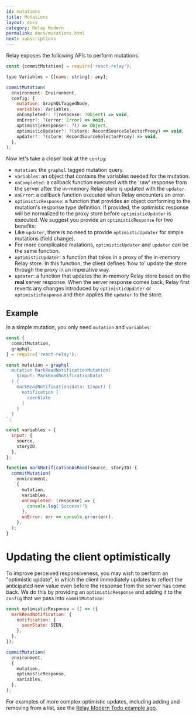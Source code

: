 ```yaml
---
id: mutations
title: Mutations
layout: docs
category: Relay Modern
permalink: docs/mutations.html
next: subscriptions
---
```


Relay exposes the following APIs to perform mutations.

```javascript
const {commitMutation} = require('react-relay');

type Variables = {[name: string]: any};

commitMutation(
  environment: Environment,
  config: {
    mutation: GraphQLTaggedNode,
    variables: Variables,
    onCompleted?: ?(response: ?Object) => void,
    onError?: ?(error: Error) => void,
    optimisticResponse?: ?() => Object,
    optimisticUpdater?: ?(store: RecordSourceSelectorProxy) => void,
    updater?: ?(store: RecordSourceSelectorProxy) => void,
  },
);
```

Now let's take a closer look at the `config`:

* `mutation`: the `graphql` tagged mutation query.
* `variables`: an object that contains the variables needed for the mutation.
* `onCompleted`: a callback function executed with the 'raw' response from the server after the in-memory Relay store is updated with the `updater`.
* `onError`: a callback function executed when Relay encounters an error.
* `optimisticResponse`: a function that provides an object conforming to the mutation's response type definition. If provided, the optimistic response will be normalized to the proxy store before `optimisticUpdater` is executed. We suggest you provide an `optimisticResponse` for two benefits:
 * Like `updater`, there is no need to provide `optimisticUpdater` for simple mutations (field change).
 * For more complicated mutations, `optimisticUpdater` and `updater` can be the same function.
* `optimisticUpdater`: a function that takes in a proxy of the in-memory Relay store. In this function, the client defines 'how to' update the store through the proxy in an imperative way.
* `updater`: a function that updates the in-memory Relay store based on the **real** server response. When the server response comes back, Relay first reverts any changes introduced by `optimisticUpdater` or `optimisticResponse` and then applies the `updater` to the store.

## Example

In a simple mutation, you only need `mutation` and `variables`:

```javascript
const {
  commitMutation,
  graphql,
} = require('react-relay');

const mutation = graphql`
  mutation MarkReadNotificationMutation(
    $input: MarkReadNotificationData!
  ) {
    markReadNotification(data: $input) {
      notification {
        seenState
      }
    }
  }
`;

const variables = {
  input: {
    source,
    storyID,
  },
};

function markNotificationAsRead(source, storyID) {
  commitMutation(
    environment,
    {
      mutation,
      variables,
      onCompleted: (response) => {
        console.log('Success!')
      },
      onError: err => console.error(err),
    },
  );
}
```

# Updating the client optimistically

To improve perceived responsiveness, you may wish to perform an "optimistic update", in which the client immediately updates to reflect the anticipated new value even before the response from the server has come back. We do this by providing an `optimisticResponse` and adding it to the `config` that we pass into `commitMutation`:

```javascript
const optimisticResponse = () => ({
  markReadNotification: {
    notification: {
      seenState: SEEN,
    },
  },
});

commitMutation(
  environment,
  {
    mutation,
    optimisticResponse,
    variables,
  },
);
```

For examples of more complex optimistic updates, including adding and removing from a list, see the [Relay Modern Todo example app](https://github.com/relayjs/relay-examples/tree/master/todo-modern).
